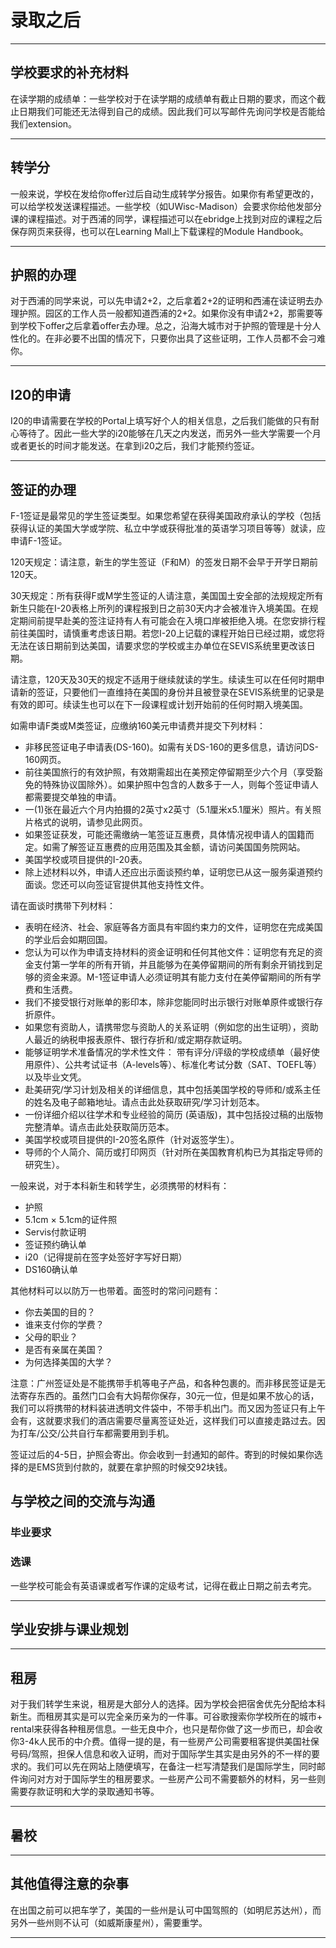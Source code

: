 # 录取之后

***

## 学校要求的补充材料
在读学期的成绩单：一些学校对于在读学期的成绩单有截止日期的要求，而这个截止日期我们可能还无法得到自己的成绩。因此我们可以写邮件先询问学校是否能给我们extension。

***

## 转学分

一般来说，学校在发给你offer过后自动生成转学分报告。如果你有希望更改的，可以给学校发送课程描述。一些学校（如UWisc-Madison）会要求你给他发部分课的课程描述。对于西浦的同学，课程描述可以在ebridge上找到对应的课程之后保存网页来获得，也可以在Learning Mall上下载课程的Module Handbook。

***

## 护照的办理
对于西浦的同学来说，可以先申请2+2，之后拿着2+2的证明和西浦在读证明去办理护照。园区的工作人员一般都知道西浦的2+2。如果你没有申请2+2，那需要等到学校下offer之后拿着offer去办理。总之，沿海大城市对于护照的管理是十分人性化的。在非必要不出国的情况下，只要你出具了这些证明，工作人员都不会刁难你。

***

## I20的申请

I20的申请需要在学校的Portal上填写好个人的相关信息，之后我们能做的只有耐心等待了。因此一些大学的i20能够在几天之内发送，而另外一些大学需要一个月或者更长的时间才能发送。在拿到i20之后，我们才能预约签证。

***

## 签证的办理

F-1签证是最常见的学生签证类型。如果您希望在获得美国政府承认的学校（包括获得认证的美国大学或学院、私立中学或获得批准的英语学习项目等等）就读，应申请F-1签证。

120天规定：请注意，新生的学生签证（F和M）的签发日期不会早于开学日期前120天。

30天规定：所有获得F或M学生签证的人请注意，美国国土安全部的法规规定所有新生只能在I-20表格上所列的课程报到日之前30天内才会被准许入境美国。在规定期间前提早赴美的签注证持有人有可能会在入境口岸被拒绝入境。在您安排行程前往美国时，请慎重考虑该日期。若您I-20上记载的课程开始日已经过期，或您将无法在该日期前到达美国，请要求您的学校或主办单位在SEVIS系统里更改该日期。

请注意，120天及30天的规定不适用于继续就读的学生。续读生可以在任何时期申请新的签证，只要他们一直维持在美国的身份并且被登录在SEVIS系统里的记录是有效的即可。续读生也可以在下一段课程或计划开始前的任何时期入境美国。

如需申请F类或M类签证，应缴纳160美元申请费并提交下列材料：

- 非移民签证电子申请表(DS-160)。如需有关DS-160的更多信息，请访问DS-160网页。
- 前往美国旅行的有效护照，有效期需超出在美预定停留期至少六个月（享受豁免的特殊协议国除外）。如果护照中包含的人数多于一人，则每个签证申请人都需要提交单独的申请。
- 一(1)张在最近六个月内拍摄的2英寸x2英寸（5.1厘米x5.1厘米）照片。有关照片格式的说明，请参见此网页。
- 如果签证获发，可能还需缴纳一笔签证互惠费，具体情况视申请人的国籍而定。如需了解签证互惠费的应用范围及其金额，请访问美国国务院网站。
- 美国学校或项目提供的I-20表。
- 除上述材料以外，申请人还应出示面谈预约单，证明您已从这一服务渠道预约面谈。您还可以向签证官提供其他支持性文件。

请在面谈时携带下列材料：

- 表明在经济、社会、家庭等各方面具有牢固约束力的文件，证明您在完成美国的学业后会如期回国。
- 您认为可以作为申请支持材料的资金证明和任何其他文件：证明您有充足的资金支付第一学年的所有开销，并且能够为在美停留期间的所有剩余开销找到足够的资金来源。M-1签证申请人必须证明其有能力支付在美停留期间的所有学费和生活费。
- 我们不接受银行对账单的影印本，除非您能同时出示银行对账单原件或银行存折原件。
- 如果您有资助人，请携带您与资助人的关系证明（例如您的出生证明），资助人最近的纳税申报表原件、银行存折和/或定期存款证明。
- 能够证明学术准备情况的学术性文件： 带有评分/评级的学校成绩单（最好使用原件）、公共考试证书（A-levels等）、标准化考试分数（SAT、TOEFL等）以及毕业文凭。
- 赴美研究/学习计划及相关的详细信息，其中包括美国学校的导师和/或系主任的姓名及电子邮箱地址。请点击此处获取研究/学习计划范本。
- 一份详细介绍以往学术和专业经验的简历 (英语版)，其中包括投过稿的出版物完整清单。请点击此处获取简历范本。
- 美国学校或项目提供的I-20签名原件（针对返签学生）。
- 导师的个人简介、简历或打印网页（针对所在美国教育机构已为其指定导师的研究生）。

一般来说，对于本科新生和转学生，必须携带的材料有：
- 护照
- 5.1cm × 5.1cm的证件照
- Servis付款证明
- 签证预约确认单
- i20（记得提前在签字处签好字写好日期）
- DS160确认单

其他材料可以以防万一也带着。面签时的常问问题有：
- 你去美国的目的？
- 谁来支付你的学费？
- 父母的职业？
- 是否有亲属在美国？
- 为何选择美国的大学？

注意：广州签证处是不能携带手机等电子产品，和各种包裹的。而非移民签证是无法寄存东西的。虽然门口会有大妈帮你保存，30元一位，但是如果不放心的话，我们可以将携带的材料装进透明文件袋中，不带手机出门。而又因为签证只有上午会有，这就要求我们的酒店需要尽量离签证处近，这样我们可以直接走路过去。因为打车/公交/公共自行车都需要用到手机。

签证过后的4-5日，护照会寄出。你会收到一封通知的邮件。寄到的时候如果你选择的是EMS货到付款的，就要在拿护照的时候交92块钱。

## 与学校之间的交流与沟通

### 毕业要求

### 选课
一些学校可能会有英语课或者写作课的定级考试，记得在截止日期之前去考完。
***

## 学业安排与课业规划

***

## 租房
对于我们转学生来说，租房是大部分人的选择。因为学校会把宿舍优先分配给本科新生。而租房其实是可以完全亲历亲为的一件事。可谷歌搜索你学校所在的城市+ rental来获得各种租房信息。一些无良中介，也只是帮你做了这一步而已，却会收你3-4k人民币的中介费。值得一提的是，有一些房产公司需要租客提供美国社保号码/驾照，担保人信息和收入证明，而对于国际学生其实是由另外的不一样的要求的。我们可以先在网站上随便填写，在备注一栏写清楚我们是国际学生，同时邮件询问对方对于国际学生的租房要求。一些房产公司不需要额外的材料，另一些则需要存款证明和大学的录取通知书等。

***

## 暑校

***

## 其他值得注意的杂事
在出国之前可以把车学了，美国的一些州是认可中国驾照的（如明尼苏达州），而另外一些州则不认可（如威斯康星州），需要重学。

***
